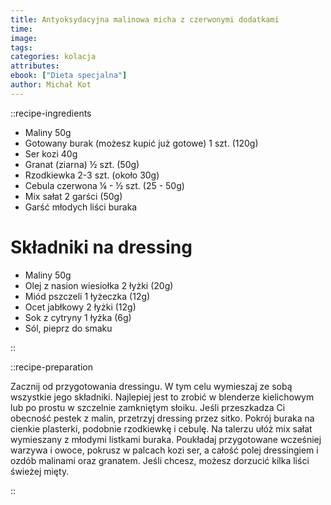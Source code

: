 ```yaml
---
title: Antyoksydacyjna malinowa micha z czerwonymi dodatkami
time:
image:
tags:
categories: kolacja
attributes:
ebook: ["Dieta specjalna"]
author: Michał Kot
---
```


::recipe-ingredients

- Maliny 50g
- Gotowany burak (możesz kupić już gotowe) 1 szt. (120g)
- Ser kozi 40g
- Granat (ziarna) ½ szt. (50g)
- Rzodkiewka 2-3 szt. (około 30g)
- Cebula czerwona ¼ - ½ szt. (25 - 50g)
- Mix sałat 2 garści (50g)
- Garść młodych liści buraka

# Składniki na dressing
- Maliny 50g
- Olej z nasion wiesiołka 2 łyżki (20g)
- Miód pszczeli 1 łyżeczka (12g)
- Ocet jabłkowy 2 łyżki (12g)
- Sok z cytryny 1 łyżka (6g)
- Sól, pieprz do smaku

::

::recipe-preparation

Zacznij od przygotowania dressingu. W tym celu wymieszaj ze sobą wszystkie jego składniki. Najlepiej jest to zrobić w blenderze kielichowym lub po prostu w szczelnie zamkniętym słoiku. Jeśli przeszkadza Ci obecność pestek z malin, przetrzyj dressing przez sitko. Pokrój buraka na cienkie plasterki, podobnie rzodkiewkę i cebulę. Na talerzu ułóż mix sałat wymieszany z młodymi listkami buraka. Poukładaj przygotowane wcześniej warzywa i owoce, pokrusz w palcach kozi ser, a całość polej dressingiem i ozdób malinami oraz granatem. Jeśli chcesz, możesz dorzucić kilka liści świeżej mięty.

::